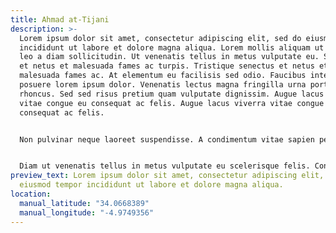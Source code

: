 ```yaml
---
title: Ahmad at-Tijani
description: >-
  Lorem ipsum dolor sit amet, consectetur adipiscing elit, sed do eiusmod tempor
  incididunt ut labore et dolore magna aliqua. Lorem mollis aliquam ut porttitor
  leo a diam sollicitudin. Ut venenatis tellus in metus vulputate eu. Senectus
  et netus et malesuada fames ac turpis. Tristique senectus et netus et
  malesuada fames ac. At elementum eu facilisis sed odio. Faucibus interdum
  posuere lorem ipsum dolor. Venenatis lectus magna fringilla urna porttitor
  rhoncus. Sed sed risus pretium quam vulputate dignissim. Augue lacus viverra
  vitae congue eu consequat ac felis. Augue lacus viverra vitae congue eu
  consequat ac felis.


  Non pulvinar neque laoreet suspendisse. A condimentum vitae sapien pellentesque habitant. Odio aenean sed adipiscing diam. Velit dignissim sodales ut eu sem integer. Dui id ornare arcu odio. Id eu nisl nunc mi ipsum faucibus vitae aliquet nec. Enim neque volutpat ac tincidunt. A diam sollicitudin tempor id eu nisl nunc mi. Sed viverra tellus in hac. Id donec ultrices tincidunt arcu non. Dictum sit amet justo donec enim diam vulputate ut pharetra. Vel eros donec ac odio tempor orci dapibus ultrices. Senectus et netus et malesuada fames ac. Tincidunt arcu non sodales neque sodales.


  Diam ut venenatis tellus in metus vulputate eu scelerisque felis. Consectetur a erat nam at lectus urna duis convallis. Proin fermentum leo vel orci porta non. Facilisi nullam vehicula ipsum a arcu cursus. Orci sagittis eu volutpat odio facilisis. Egestas dui id ornare arcu odio ut sem nulla pharetra. Felis bibendum ut tristique et. Adipiscing elit duis tristique sollicitudin nibh. Vitae purus faucibus ornare suspendisse sed nisi lacus sed viverra. Convallis a cras semper auctor. Arcu non sodales neque sodales ut. Duis at consectetur lorem donec. Massa vitae tortor condimentum lacinia quis. Scelerisque eu ultrices vitae auctor. Tellus cras adipiscing enim eu turpis egestas pretium. Rhoncus est pellentesque elit ullamcorper dignissim cras tincidunt lobortis feugiat. Eget nunc scelerisque viverra mauris in aliquam. Proin fermentum leo vel orci porta non.
preview_text: Lorem ipsum dolor sit amet, consectetur adipiscing elit, sed do
  eiusmod tempor incididunt ut labore et dolore magna aliqua.
location:
  manual_latitude: "34.0668389"
  manual_longitude: "-4.9749356"
---
```

